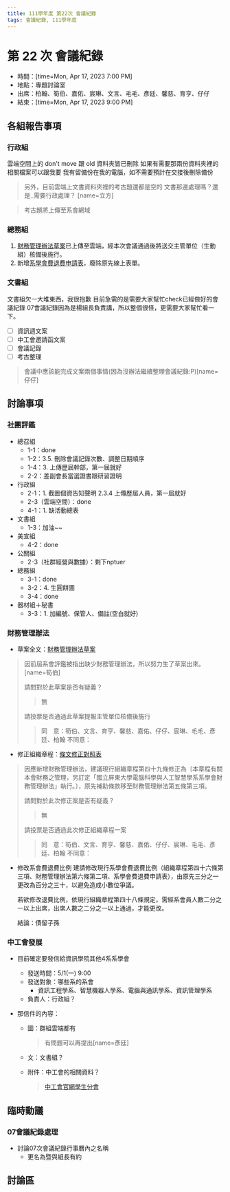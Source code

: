 ```yaml
---
title: 111學年度 第22次 會議紀錄
tags: 會議紀錄, 111學年度
---
```


# 第 22 次 會議紀錄
- 時間：[time=Mon, Apr 17, 2023 7:00 PM]
- 地點：專題討論室
- 出席：柏翰、筍伯、嘉佑、宸琳、文言、毛毛、彥廷、馨慈、育亨、仔仔
- 結束：[time=Mon, Apr 17, 2023 9:00 PM]

## 各組報告事項

### 行政組
雲端空間上的 don't move 跟 old 資料夾皆已刪除
如果有需要那兩份資料夾裡的相關檔案可以跟我要
我有留備份在我的電腦，如不需要預計在交接後刪除備份

> 另外，目前雲端上文書資料夾裡的考古題還都是空的
> 文書那邊處理嗎？還是..需要行政處理？
> [name=立方]

> 考古題將上傳至系會網域

### 總務組
1. [財務管理辦法草案](https://docs.google.com/document/d/1fjbgfJBNbqyQjEOUcN1l69ptz8XpCepc/edit?usp=share_link&ouid=113187280028756355994&rtpof=true&sd=true)已上傳至雲端，經本次會議通過後將送交主管單位（生動組）核備後施行。
2. 新增[系學會費退費申請表](https://sa.nptucsai.org/file/finance/%E7%B3%BB%E5%AD%B8%E6%9C%83%E8%B2%BB%E9%80%80%E8%B2%BB%E7%94%B3%E8%AB%8B%E8%A1%A8.pdf)，廢除原先線上表單。

### 文書組
文書組欠一大堆東西，我很抱歉
目前急需的是需要大家幫忙check已經做好的會議紀錄
07會議紀錄因為是楊組長負責講，所以整個很怪，更需要大家幫忙看一下。
- [ ] 資訊週文案
- [ ] 中工會邀請函文案
- [ ] 會議記錄
- [ ] 考古整理
> 會議中應該能完成文案兩個事情(因為沒辦法繼續整理會議紀錄:P)[name=仔仔]

## 討論事項

### 社團評鑑
- 總召組
  - 1-1：done
  - 1-2：3.5. 刪除會議記錄次數、調整日期順序
  - 1-4：3. 上傳歷屆幹部，第一屆就好
  - 2-2：差副會長當選證書跟研習證明
- 行政組
  - 2-1：1. 截圖個資告知聲明 2.3.4 上傳歷屆人員，第一屆就好
  - 2-3（雲端空間）：done
  - 4-1：1. 缺活動總表
- 文書組
  - 1-3：加油~~
- 美宣組
  - 4-2：done
- 公關組
  - 2-3（社群經營與數據）：剩下nptuer
- 總務組
  - 3-1：done
  - 3-2：4. 生圓餅圖
  - 3-4：done
- 器材組＋秘書
  - 3-3：1. 加編號、保管人、備註(空白就好)
### 財務管理辦法
- 草案全文：[財務管理辦法草案](https://docs.google.com/document/d/1fjbgfJBNbqyQjEOUcN1l69ptz8XpCepc/edit?usp=share_link&ouid=113187280028756355994&rtpof=true&sd=true)
>因前屆系會評鑑被指出缺少財務管理辦法，所以努力生了草案出來。
>[name=筍伯]
>
> 請問對於此草案是否有疑義？
> > 無
> 
> 請投票是否通過此草案提報主管單位核備後施行
> > 同　意：筍伯、文言、育亨、馨慈、嘉佑、仔仔、宸琳、毛毛、彥廷、柏翰
> > 不同意：

- 修正組織章程：[條文修正對照表](https://docs.google.com/document/d/18x81LjMd5U63BUGDZlGtCXzQ-mTyW7ur/edit?usp=share_link&ouid=113187280028756355994&rtpof=true&sd=true)
> 因應新增財務管理辦法，建議現行組織章程第四十九條修正為〔本章程有關本會財務之管理，另訂定「國立屏東大學電腦科學與人工智慧學系系學會財務管理辦法」執行。〕，原先補助條款移至財務管理辦法第五條第三項。
> 
> 請問對於此次修正案是否有疑義？
> > 無
> 
> 請投票是否通過此次修正組織章程一案
> > 同　意：筍伯、文言、育亨、馨慈、嘉佑、仔仔、宸琳、毛毛、彥廷、柏翰
> > 不同意：

- 修改系會費退費比例
  建請修改現行系學會費退費比例（組織章程第四十六條第三項、財務管理辦法第六條第二項、系學會費退費申請表），由原先三分之一更改為百分之三十，以避免造成小數位爭議。
 
  若欲修改退費比例，依現行組織章程第四十八條規定，需經系會員人數二分之一以上出席，出席人數之二分之一以上通過，才能更改。
  
  結論：債留子孫

### 中工會發展
- 目前確定要發信給資訊學院其他4系系學會
  - 發送時間：5/1(一) 9:00
  - 發送對象：哪些系的系會
      - 資訊工程學系、智慧機器人學系、電腦與通訊學系、資訊管理學系
  - 負責人：行政組？


- 那信件的內容：
  - 圖：群組雲端都有
    > 有問題可以再提出[name=彥廷]

  - 文：文書組？
  - 附件：中工會的相關資料？
    > [中工會官網學生分會](http://www.cie.org.tw/Branch/BranchList?csbc_id=2)

## 臨時動議
### 07會議紀錄處理
- 討論07次會議紀錄行事曆內之名稱
    - 更名為暨與組長有約

## 討論區